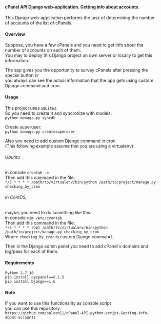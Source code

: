 #### cPanel API Django web-application. Getting info about accounts.
This Django web-application performs the task of determining the number of accounts of the list of cPanels.

#### Overview
Suppose, you have a few cPanels and you need to get info about the number of accounts on each of them.  
You may to deploy this Django project on own server or locally to get this information.


The app gives you the opportunity to survey cPanels after pressing the special button or  
you always can see the actual information that the app gets using custom Django command and cron.

#### Usage

This project uses `SQLite3`.  
So you need to create it and syncronize with models:  
    `python manage.py syncdb`

Create superuser:  
    `python manage.py createsuperuser`  

Also you need to add custom Django command in cron  
(This following example assume that you are using a virtualenv):  

###### Ubuntu  
in console `crontab -e`  
Then add this command in the file:  
`*/5 * * * * /path/to/virtualenv/bin/python /path/to/project/manage.py checking_by_cron`

###### In CentOS,
maybe, you need to do something like this:  
in console `vim /etc/crontab`  
Then add this command in the file:  
`*/5 * * * * root /path/to/virtualenv/bin/python /path/to/project/manage.py checking_by_cron`  
Where `checking_by_cron` is custom Django command.

Then in the Django admin panel you need to add cPanel`s domains and log/pass for each of them.


#### Requirements
    Python 2.7.10
    pip install pycpanel==0.1.5
    pip install Django==1.6


#### Note
If you want to use this functionality as console script  
you can use this repository:  
`https://github.com/baloon11/cPanel-API-python-script-Getting-info-about-accounts`
